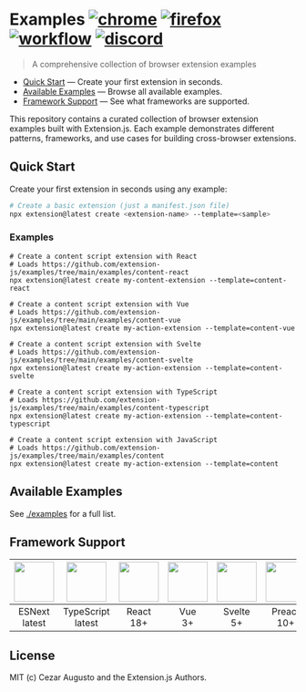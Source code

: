 [action-image]: https://github.com/extension-js/examples/actions/workflows/ci.yml/badge.svg?branch=main&color=2ecc40
[action-url]: https://github.com/extension-js/examples/actions
[chrome-image]: https://img.shields.io/badge/Chrome-Compatible-0971fe?logo=googlechrome&logoColor=white&style=flat
[chrome-url]: https://www.google.com/chrome/
[firefox-image]: https://img.shields.io/badge/Firefox-Compatible-0971fe?logo=firefox-browser&logoColor=white&style=flat
[firefox-url]: https://www.mozilla.org/firefox/
[discord-image]: https://img.shields.io/discord/1253608412890271755?label=Discord&logo=discord&style=flat&color=2ecc40
[discord-url]: https://discord.gg/v9h2RgeTSN

# Examples [![chrome][chrome-image]][chrome-url] [![firefox][firefox-image]][firefox-url] [![workflow][action-image]][action-url] [![discord][discord-image]][discord-url]

> A comprehensive collection of browser extension examples

- [Quick Start](#quick-start) — Create your first extension in seconds.
- [Available Examples](#available-examples) — Browse all available examples.
- [Framework Support](#framework-support) — See what frameworks are supported.

This repository contains a curated collection of browser extension examples built with Extension.js. Each example demonstrates different patterns, frameworks, and use cases for building cross-browser extensions.

## Quick Start

Create your first extension in seconds using any example:

```bash
# Create a basic extension (just a manifest.json file)
npx extension@latest create <extension-name> --template=<sample>
```

### Examples

```
# Create a content script extension with React
# Loads https://github.com/extension-js/examples/tree/main/examples/content-react
npx extension@latest create my-content-extension --template=content-react

# Create a content script extension with Vue
# Loads https://github.com/extension-js/examples/tree/main/examples/content-vue
npx extension@latest create my-action-extension --template=content-vue

# Create a content script extension with Svelte
# Loads https://github.com/extension-js/examples/tree/main/examples/content-svelte
npx extension@latest create my-action-extension --template=content-svelte

# Create a content script extension with TypeScript
# Loads https://github.com/extension-js/examples/tree/main/examples/content-typescript
npx extension@latest create my-action-extension --template=content-typescript

# Create a content script extension with JavaScript
# Loads https://github.com/extension-js/examples/tree/main/examples/content
npx extension@latest create my-action-extension --template=content

```

## Available Examples

See [./examples](https://github.com/extension-js/examples/tree/main/examples) for a full list.

## Framework Support

| <img src="https://github.com/cezaraugusto/extension.js/assets/4672033/a9e2541a-96f0-4caa-9fc9-5fc5c3e901c8" width="70"> | <img src="https://github.com/cezaraugusto/extension.js/assets/4672033/b42c5330-9e2a-4045-99c3-1f7d264dfaf4" width="70"> | <img src="https://github.com/cezaraugusto/extension.js/assets/4672033/f19edff3-9005-4f50-b05c-fba615896a7f" width="70"> | <img src="https://github.com/cezaraugusto/extension.js/assets/4672033/ff64721d-d145-4213-930d-e70193f8d57e" width="70"> | <img src="https://github.com/cezaraugusto/extension.js/assets/4672033/15f1314a-aa65-4ce2-a3f3-cf53c4f730cf" width="70"> | <img src="https://github.com/cezaraugusto/extension.js/assets/4672033/de1082fd-7cf6-4202-8c12-a5c3cd3e5b42" width="70"> | <img src="https://github.com/cezaraugusto/extension.js/assets/4672033/8807efd9-93e5-4db5-a1d2-9ac524f7ecc2" width="70"> | <img src="https://github.com/cezaraugusto/extension.js/assets/4672033/c5f8a127-3c2a-4ceb-bb46-948cf2c8bd89" width="70"> |
| :---------------------------------------------------------------------------------------------------------------------: | :---------------------------------------------------------------------------------------------------------------------: | :---------------------------------------------------------------------------------------------------------------------: | :---------------------------------------------------------------------------------------------------------------------: | :---------------------------------------------------------------------------------------------------------------------: | :---------------------------------------------------------------------------------------------------------------------: | :---------------------------------------------------------------------------------------------------------------------: | :---------------------------------------------------------------------------------------------------------------------: |
|                                                    ESNext<br>latest                                                     |                                                  TypeScript<br>latest                                                   |                                                      React<br>18+                                                       |                                                        Vue<br>3+                                                        |                                                      Svelte<br>5+                                                       |                                                      Preact<br>10+                                                      |                                                      Angular<br>👋                                                      |                                                       Solid<br>👋                                                       |

## License

MIT (c) Cezar Augusto and the Extension.js Authors.
